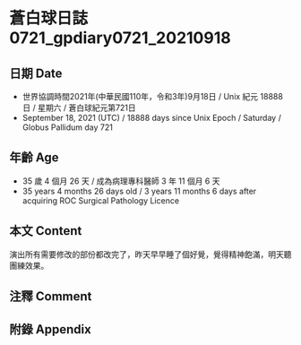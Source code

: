 [_metadata_:encoding]: - "utf-8"
[_metadata_:language]: - "zh-Hant-TW"
[_metadata_:fileformat]: - "markdown"
[_metadata_:MIME_type]: - "text/plain"
[_metadata_:markdown_version]: - "commonmark version 0.30"
[_metadata_:markdown_spec]: - "https://spec.commonmark.org/0.30/"

# 蒼白球日誌0721_gpdiary0721_20210918 #

## 日期 Date ##

* 世界協調時間2021年(中華民國110年，令和3年)9月18日 / Unix 紀元 18888 日 / 星期六 / 蒼白球紀元第721日
* September 18, 2021 (UTC) / 18888 days since Unix Epoch / Saturday / Globus Pallidum day 721

## 年齡 Age ##

* 35 歲 4 個月 26 天 / 成為病理專科醫師 3 年 11 個月 6 天
* 35 years 4 months 26 days old / 3 years 11 months 6 days after acquiring ROC Surgical Pathology Licence

## 本文 Content ##

演出所有需要修改的部份都改完了，昨天早早睡了個好覺，覺得精神飽滿，明天聽團練效果。

## 注釋 Comment ##

## 附錄 Appendix ##

